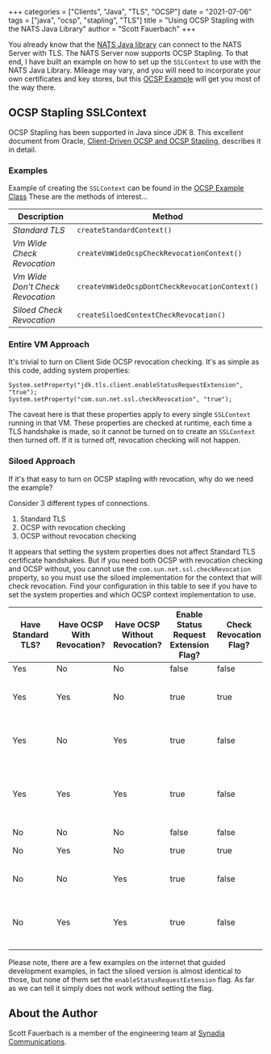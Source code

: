 +++
categories = ["Clients", "Java", "TLS", "OCSP"]
date = "2021-07-06"
tags = ["java", "ocsp", "stapling", "TLS"]
title = "Using OCSP Stapling with the NATS Java Library"
author = "Scott Fauerbach"
+++

You already know that the [NATS Java library](https://github.com/nats-io/nats.java) can connect to the NATS Server
with TLS. The NATS Server now supports OCSP Stapling. To that end, I have built an example on how to set up the `SSLContext`
to use with the NATS Java Library. Mileage may vary, and you will need to incorporate your own certificates and key stores,
but this [OCSP Example](https://github.com/nats-io/java-nats-examples/tree/main/ocsp) will get you most of the way there.

## OCSP Stapling SSLContext

OCSP Stapling has been supported in Java since JDK 8. This excellent document from Oracle, [Client-Driven OCSP and OCSP Stapling](https://docs.oracle.com/javase/8/docs/technotes/guides/security/jsse/ocsp.html), describes it in detail.

### Examples

Example of creating the `SSLContext` can be found in the [OCSP Example Class](https://github.com/nats-io/java-nats-examples/blob/main/ocsp/src/main/java/io/nats/ocsp/OcspExample.java)
These are the methods of interest...

| Description | Method |
| --- | --- |
| _Standard TLS_ | `createStandardContext()` |
| _Vm Wide Check Revocation_ | `createVmWideOcspCheckRevocationContext()` |
| _Vm Wide Don't Check Revocation_ | `createVmWideOcspDontCheckRevocationContext()` |
| _Siloed Check Revocation_ | `createSiloedContextCheckRevocation()` |

### Entire VM Approach

It's trivial to turn on Client Side OCSP revocation checking. It's as simple as this code, adding system properties:

```
System.setProperty("jdk.tls.client.enableStatusRequestExtension", "true");
System.setProperty("com.sun.net.ssl.checkRevocation", "true");
```

The caveat here is that these properties apply to every single `SSLContext` running in that VM.
These properties are checked at runtime, each time a TLS handshake is made, so it cannot be turned on
to create an `SSLContext` then turned off. If it is turned off, revocation checking will not happen.

### Siloed Approach

If it's that easy to turn on OCSP stapling with revocation, why do we need the example?

Consider 3 different types of connections.

1. Standard TLS
2. OCSP with revocation checking
3. OCSP without revocation checking

It appears that setting the system properties does not affect Standard TLS certificate handshakes.
But if you need both OCSP with revocation checking and OCSP without, you cannot use the `com.sun.net.ssl.checkRevocation` property,
so you must use the siloed implementation for the context that will check revocation.
Find your configuration in this table to see if you have to set the system properties and which OCSP context implementation to use.

| Have Standard TLS? | Have  OCSP With Revocation? | Have OCSP Without Revocation? | Enable Status Request Extension Flag? | Check Revocation Flag? | Use Context Implementations | 
| --- | --- | --- | --- | --- | --- |
| Yes | No  | No  | false | false | _Standard TLS_ | 
| Yes | Yes | No  | true  | true  | _Standard TLS_ and _Vm Wide Check Revocation_ |
| Yes | No  | Yes | true  | false | _Standard TLS_ and _Vm Wide Don't Check Revocation_ |
| Yes | Yes | Yes | true  | false | _Standard TLS_, _Siloed Check Revocation_ and _Vm Wide Don't Check Revocation_ |
| No  | No  | No  | false | false | None |
| No  | Yes | No  | true  | true  | _Vm Wide Check Revocation_ |
| No  | No  | Yes | true  | false | _Vm Wide Don't Check Revocation_ |
| No  | Yes | Yes | true  | false | _Siloed Check Revocation_ and _Vm Wide Don't Check Revocation_ |

Please note, there are a few examples on the internet that guided development examples, in fact the siloed version is almost identical to those,
but none of them set the `enableStatusRequestExtension` flag. As far as we can tell it simply does not work without setting the flag.

## About the Author

Scott Fauerbach is a member of the engineering team at [Synadia Communications](https://www.synadia.com?utm_source=nats_io&utm_medium=nats).


